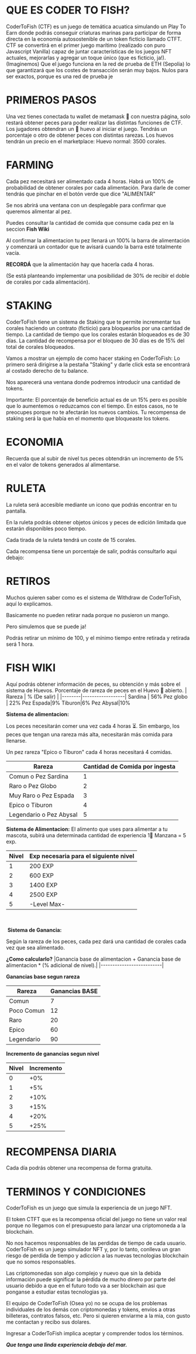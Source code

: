 # QUE ES CODER TO FISH?

CoderToFish (CTF) es un juego de temática acuatica simulando un Play To Earn donde podrás conseguir criaturas marinas para participar de forma directa en la economía autosostenible de un token ficticio llamado CTFT.
CTF se convertirá en el primer juego marítimo (realizado con puro Javascript Vanilla) capaz de juntar características de los juegos NFT actuales, mejorarlas y agregar un toque único (que es ficticio, ja!).
(Imaginemos) Que el juego funciona en la red de prueba de ETH (Sepolia) lo que garantizará que los costes de transacción serán muy bajos.
Nulos para ser exactos, porque es una red de prueba je


# PRIMEROS PASOS

Una vez tienes conectada tu wallet de metamask 🦊 con nuestra página, solo restará obtener peces para poder realizar las distintas funciones de CTF. 
Los jugadores obtendran un 🥚 huevo al iniciar el juego. Tendrás un porcentaje o otro de obtener peces con distintas rarezas.
Los huevos tendrán un precio en el marketplace:
Huevo normal: 3500 corales.

# FARMING

Cada pez necesitará ser alimentado cada 4 horas. 
Habrá un 100% de probabilidad de obtener corales por cada alimentación.
Para darle de comer tendrás que pinchar en el botón verde que dice "ALIMENTAR"

Se nos abrirá una ventana con un desplegable para confirmar que queremos alimentar al pez.

Puedes consultar la cantidad de comida que consume cada pez en la seccion **Fish Wiki**

Al confirmar la alimentacion tu pez llenará un 100% la barra de alimentación y comenzará un contador que te avisará cuando la barra esté totalmente vacía.

**RECORDÁ** que la alimentación hay que hacerla cada 4 horas.

(Se está planteando implementar una posibilidad de 30% de recibir el doble de corales por cada alimentación).

# STAKING

CoderToFish tiene un sistema de Staking que te permite incrementar tus corales haciendo un contrato (ficticio) para bloquearlos por una cantidad de tiempo.
La cantidad de tiempo que los corales estarán bloqueados es de 30 días.
La cantidad de recompensa por el bloqueo de 30 días es de 15% del total de corales bloqueados.

Vamos a mostrar un ejemplo de como hacer staking en CoderToFish:
Lo primero será dirigirse a la pestaña "Staking" y darle click esta se encontrará al costado derecho de tu balance.

Nos aparecerá una ventana donde podremos introducir una cantidad de tokens.

Importante: El porcentaje de beneficio actual es de un 15% pero es posible que lo aumentemos o reduzcamos con el tiempo. En estos casos, no te preocupes porque no te afectarán los nuevos cambios. Tu recompensa de staking será la que había en el momento que bloqueaste los tokens.

# ECONOMIA

Recuerda que al subir de nivel tus peces obtendrán un incremento de 5% en el valor de tokens generados al alimentarse. 


# RULETA

La ruleta será accesible mediante un icono que podrás encontrar en tu pantalla.

En la ruleta podrás obtener objetos únicos y peces de edición limitada que estarán disponibles poco tiempo.

Cada tirada de la ruleta tendrá un coste de 15 corales.

Cada recompensa tiene un porcentaje de salir, podrás consultarlo aqui debajo:





# RETIROS

Muchos quieren saber como es el sistema de Withdraw de CoderToFish, aquí lo explicamos.

Basicamente no pueden retirar nada porque no pusieron un mango. 

Pero simulemos que se puede ja!

Podrás retirar un mínimo de 100, y el mínimo tiempo entre retirada y retirada será 1 hora.



# FISH WIKI

Aquí podrás obtener información de peces, su obtención y más
sobre el sistema de Huevos.
Porcentaje de rareza de peces en el Huevo 🥚 abierto. 
| Rareza | % (De salir) |
|--------|------------------|
  Sardina |    56%
Pez globo | 22%
Pez Espada|9%
Tiburon|6%
Pez Abysal|10%


**Sistema de alimentacion:**

Los peces necesitarán comer una vez cada 4 horas ⏳. 
Sin embargo, los peces que tengan una rareza más alta, necesitarán más comida para llenarse.

Un pez rareza "Epico o Tiburon" cada 4 horas necesitará 4 comidas. 

| Rareza | Cantidad de Comida por ingesta |
|--------|--------------------------------|
Comun o Pez Sardina |1
Raro o Pez Globo|2
Muy Raro o Pez Espada|3
Epico o Tiburon|4
Legendario o Pez Abysal|5

**Sistema de Alimentacion:**
El alimento que uses para alimentar a tu mascota, subirá una determinada cantidad de experiencia
1🍎 Manzana = 5 exp.


|Nivel|Exp necesaria para el siguiente nivel|
|--------|----------------------------------|
1|200 EXP
2|600 EXP
3|1400 EXP
4|2500 EXP
5|-Level Max- 
​

​
**Sistema de Ganancia:**

Según la rareza de los peces, cada pez dará una cantidad de corales cada  vez que sea alimentado.

**¿Como calcularlo?**
|Ganancia base de alimentacion + Ganancia base de alimentacion * (% adicional de nivel).|
|--------------------------|

**Ganancias base segun rareza**

|Rareza | Ganancias BASE|
|--------|--------------|
Comun|7
Poco Comun|12
Raro|20
Epico|60
Legendario|90

**Incremento de ganancias segun nivel**

|Nivel| Incremento|
|--------|------------------|
0|+0%
1|+5%
2|+10%
3|+15%
4|+20%
5|+25%

# RECOMPENSA DIARIA

Cada día podrás obtener una recompensa de forma gratuita.

# TERMINOS Y CONDICIONES

CoderToFish es un juego que simula la experiencia de un juego NFT.

El token CTFT que es la recompensa oficial del juego no tiene un valor real porque no llegamos con el presupuesto para lanzar una criptomoneda a la blockchain. 

No nos hacemos responsables de las perdidas de tiempo de cada usuario.
CoderToFish es un juego simulador NFT y, por lo tanto, conlleva un gran riesgo de perdida de tiempo y adiccion a las nuevas tecnologias blockchain que no somos responsables.

Las criptomonedas son algo complejo y nuevo que sin la debida información puede significar la pérdida de mucho dinero por parte del usuario debido a que en el futuro todo va a ser blockchain asi que ponganse a estudiar estas tecnologias ya.

El equipo de CoderToFish (Osea yo) no se ocupa de los problemas individuales de los demás con criptomonedas y tokens, envíos a otras billeteras, contratos falsos, etc. Pero si quieren enviarme a la mia, con gusto me contactan y recibo sus dolares.

Ingresar a CoderToFish implica aceptar y comprender todos los términos.

***Que tenga una linda experiencia debajo del mar.***